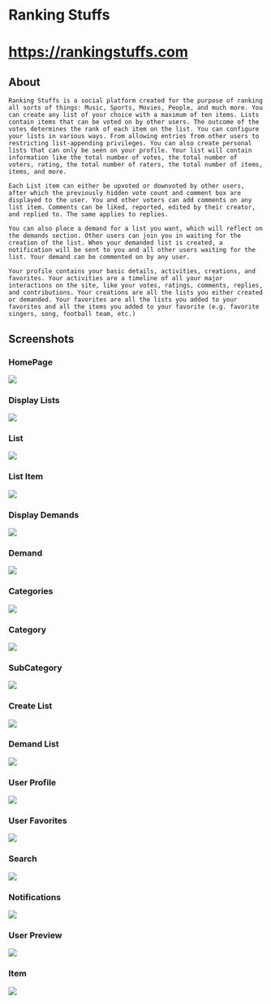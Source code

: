 # Ranking Stuffs

# https://rankingstuffs.com

## About
```
Ranking Stuffs is a social platform created for the purpose of ranking all sorts of things: Music, Sports, Movies, People, and much more. You can create any list of your choice with a maximum of ten items. Lists contain items that can be voted on by other users. The outcome of the votes determines the rank of each item on the list. You can configure your lists in various ways. From allowing entries from other users to restricting list-appending privileges. You can also create personal lists that can only be seen on your profile. Your list will contain information like the total number of votes, the total number of voters, rating, the total number of raters, the total number of items, items, and more.

Each List item can either be upvoted or downvoted by other users, after which the previously hidden vote count and comment box are displayed to the user. You and other voters can add comments on any list item. Comments can be liked, reported, edited by their creator, and replied to. The same applies to replies.

You can also place a demand for a list you want, which will reflect on the demands section. Other users can join you in waiting for the creation of the list. When your demanded list is created, a notification will be sent to you and all other users waiting for the list. Your demand can be commented on by any user.

Your profile contains your basic details, activities, creations, and favorites. Your activities are a timeline of all your major interactions on the site, like your votes, ratings, comments, replies, and contributions. Your creations are all the lists you either created or demanded. Your favorites are all the lists you added to your favorites and all the items you added to your favorite (e.g. favorite singers, song, football team, etc.)
```


## Screenshots

### HomePage

<img src="screenshots/Home.png"/>


### Display Lists

<img src="screenshots/Lists.png">


### List

<img src="screenshots/List.png">


### List Item

<img src="screenshots/List Item.png">


### Display Demands

<img src="screenshots/Demands.png">


### Demand

<img src="screenshots/Demand.png">


### Categories

<img src="screenshots/Categories.png">


### Category

<img src="screenshots/Category.png">


### SubCategory

<img src="screenshots/Subcategory.png">


### Create List

<img src="screenshots/Create List.png">


### Demand List

<img src="screenshots/Demand List.png">


### User Profile

<img src="screenshots/Profile.png">


### User Favorites

<img src="screenshots/User Favorites.png">


### Search

<img src="screenshots/Search.png">


### Notifications

<img src="screenshots/Notifications.png">


### User Preview

<img src="screenshots/User Popup.png">


### Item

<img src="screenshots/Item.png">
